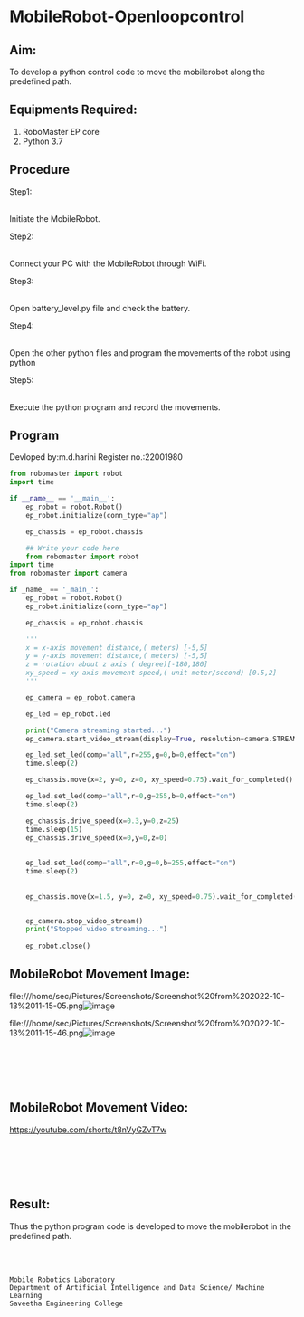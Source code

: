 # MobileRobot-Openloopcontrol
## Aim:

To develop a python control code to move the mobilerobot along the predefined path.

## Equipments Required:
1. RoboMaster EP core
2. Python 3.7

## Procedure

Step1:

<br/>Initiate the MobileRobot.


Step2:

<br/>Connect your PC with the MobileRobot through WiFi.

Step3:

<br/>Open battery_level.py file and check the battery.

Step4:

<br/>Open the other python files and program the movements of the robot using python

Step5:

<br/>Execute the python program and record the movements.

## Program
Devloped by:m.d.harini
Register no.:22001980
```python
from robomaster import robot
import time

if __name__ == '__main__':
    ep_robot = robot.Robot()
    ep_robot.initialize(conn_type="ap")

    ep_chassis = ep_robot.chassis

    ## Write your code here
    from robomaster import robot
import time
from robomaster import camera

if _name_ == '_main_':
    ep_robot = robot.Robot()
    ep_robot.initialize(conn_type="ap")

    ep_chassis = ep_robot.chassis

    '''
    x = x-axis movement distance,( meters) [-5,5]
    y = y-axis movement distance,( meters) [-5,5]
    z = rotation about z axis ( degree)[-180,180]
    xy_speed = xy axis movement speed,( unit meter/second) [0.5,2]
    '''

    ep_camera = ep_robot.camera

    ep_led = ep_robot.led

    print("Camera streaming started...")
    ep_camera.start_video_stream(display=True, resolution=camera.STREAM_360P)  

    ep_led.set_led(comp="all",r=255,g=0,b=0,effect="on")   
    time.sleep(2)

    ep_chassis.move(x=2, y=0, z=0, xy_speed=0.75).wait_for_completed()

    ep_led.set_led(comp="all",r=0,g=255,b=0,effect="on")
    time.sleep(2)

    ep_chassis.drive_speed(x=0.3,y=0,z=25)
    time.sleep(15)
    ep_chassis.drive_speed(x=0,y=0,z=0)
    
        
    ep_led.set_led(comp="all",r=0,g=0,b=255,effect="on")
    time.sleep(2)        
    
 
    ep_chassis.move(x=1.5, y=0, z=0, xy_speed=0.75).wait_for_completed()


    ep_camera.stop_video_stream()
    print("Stopped video streaming...")
    
    ep_robot.close()
```

## MobileRobot Movement Image:
file:///home/sec/Pictures/Screenshots/Screenshot%20from%202022-10-13%2011-15-05.png![image](https://user-images.githubusercontent.com/113497680/195511722-6e467551-dd8f-49cf-9400-0734bc175a4b.png)

file:///home/sec/Pictures/Screenshots/Screenshot%20from%202022-10-13%2011-15-46.png![image](https://user-images.githubusercontent.com/113497680/195511826-052be74d-67e0-4c09-8839-aa4fea7e9df7.png)



<br/>
<br/>
<br/>
<br/>

## MobileRobot Movement Video:
https://youtube.com/shorts/t8nVyGZvT7w


<br/>
<br/>
<br/>
<br/>

## Result:
Thus the python program code is developed to move the mobilerobot in the predefined path.


<br/>
<br/>

```
Mobile Robotics Laboratory
Department of Artificial Intelligence and Data Science/ Machine Learning
Saveetha Engineering College
```
